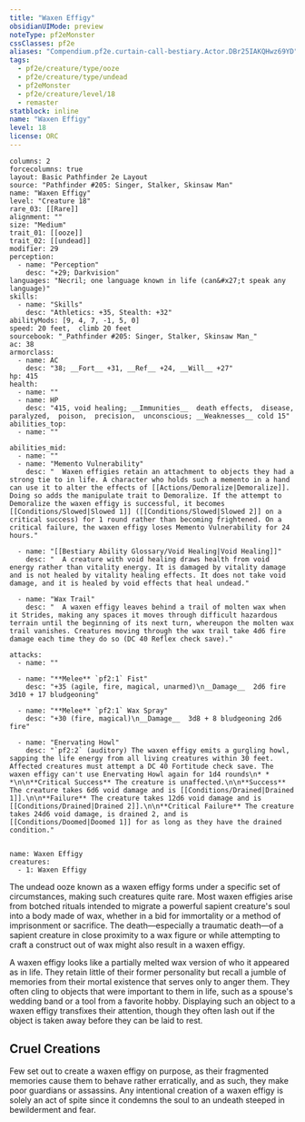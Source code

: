 ```yaml
---
title: "Waxen Effigy"
obsidianUIMode: preview
noteType: pf2eMonster
cssClasses: pf2e
aliases: "Compendium.pf2e.curtain-call-bestiary.Actor.DBr25IAKQHwz69YD" 
tags:
  - pf2e/creature/type/ooze
  - pf2e/creature/type/undead
  - pf2eMonster
  - pf2e/creature/level/18
  - remaster
statblock: inline
name: "Waxen Effigy"
level: 18
license: ORC
---
```


```statblock
columns: 2
forcecolumns: true
layout: Basic Pathfinder 2e Layout
source: "Pathfinder #205: Singer, Stalker, Skinsaw Man"
name: "Waxen Effigy"
level: "Creature 18"
rare_03: [[Rare]]
alignment: ""
size: "Medium"
trait_01: [[ooze]]
trait_02: [[undead]]
modifier: 29
perception:
  - name: "Perception"
    desc: "+29; Darkvision"
languages: "Necril; one language known in life (can&#x27;t speak any language)"
skills:
  - name: "Skills"
    desc: "Athletics: +35, Stealth: +32"
abilityMods: [9, 4, 7, -1, 5, 0]
speed: 20 feet,  climb 20 feet
sourcebook: "_Pathfinder #205: Singer, Stalker, Skinsaw Man_"
ac: 38
armorclass:
  - name: AC
    desc: "38; __Fort__ +31, __Ref__ +24, __Will__ +27"
hp: 415
health:
  - name: ""
  - name: HP
    desc: "415, void healing; __Immunities__  death effects,  disease,  paralyzed,  poison,  precision,  unconscious; __Weaknesses__ cold 15"
abilities_top:
  - name: ""

abilities_mid:
  - name: ""
  - name: "Memento Vulnerability"
    desc: "  Waxen effigies retain an attachment to objects they had a strong tie to in life. A character who holds such a memento in a hand can use it to alter the effects of [[Actions/Demoralize|Demoralize]]. Doing so adds the manipulate trait to Demoralize. If the attempt to Demoralize the waxen effigy is successful, it becomes [[Conditions/Slowed|Slowed 1]] ([[Conditions/Slowed|Slowed 2]] on a critical success) for 1 round rather than becoming frightened. On a critical failure, the waxen effigy loses Memento Vulnerability for 24 hours."

  - name: "[[Bestiary Ability Glossary/Void Healing|Void Healing]]"
    desc: "  A creature with void healing draws health from void energy rather than vitality energy. It is damaged by vitality damage and is not healed by vitality healing effects. It does not take void damage, and it is healed by void effects that heal undead."

  - name: "Wax Trail"
    desc: "  A waxen effigy leaves behind a trail of molten wax when it Strides, making any spaces it moves through difficult hazardous terrain until the beginning of its next turn, whereupon the molten wax trail vanishes. Creatures moving through the wax trail take 4d6 fire damage each time they do so (DC 40 Reflex check save)."

attacks:
  - name: ""

  - name: "**Melee** `pf2:1` Fist"
    desc: "+35 (agile, fire, magical, unarmed)\n__Damage__  2d6 fire 3d10 + 17 bludgeoning"

  - name: "**Melee** `pf2:1` Wax Spray"
    desc: "+30 (fire, magical)\n__Damage__  3d8 + 8 bludgeoning 2d6 fire"

  - name: "Enervating Howl"
    desc: "`pf2:2` (auditory) The waxen effigy emits a gurgling howl, sapping the life energy from all living creatures within 30 feet. Affected creatures must attempt a DC 40 Fortitude check save. The waxen effigy can't use Enervating Howl again for 1d4 rounds\n* * *\n\n**Critical Success** The creature is unaffected.\n\n**Success** The creature takes 6d6 void damage and is [[Conditions/Drained|Drained 1]].\n\n**Failure** The creature takes 12d6 void damage and is [[Conditions/Drained|Drained 2]].\n\n**Critical Failure** The creature takes 24d6 void damage, is drained 2, and is [[Conditions/Doomed|Doomed 1]] for as long as they have the drained condition."
 
```

```encounter-table
name: Waxen Effigy
creatures:
  - 1: Waxen Effigy
```



The undead ooze known as a waxen effigy forms under a specific set of circumstances, making such creatures quite rare. Most waxen effigies arise from botched rituals intended to migrate a powerful sapient creature's soul into a body made of wax, whether in a bid for immortality or a method of imprisonment or sacrifice. The death—especially a traumatic death—of a sapient creature in close proximity to a wax figure or while attempting to craft a construct out of wax might also result in a waxen effigy.

A waxen effigy looks like a partially melted wax version of who it appeared as in life. They retain little of their former personality but recall a jumble of memories from their mortal existence that serves only to anger them. They often cling to objects that were important to them in life, such as a spouse's wedding band or a tool from a favorite hobby. Displaying such an object to a waxen effigy transfixes their attention, though they often lash out if the object is taken away before they can be laid to rest.

## Cruel Creations

Few set out to create a waxen effigy on purpose, as their fragmented memories cause them to behave rather erratically, and as such, they make poor guardians or assassins. Any intentional creation of a waxen effigy is solely an act of spite since it condemns the soul to an undeath steeped in bewilderment and fear.
